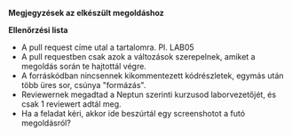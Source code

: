**Megjegyzések az elkészült megoldáshoz**



**Ellenőrzési lista**
- A pull request címe utal a tartalomra. Pl. LAB05
- A pull requestben csak azok a változások szerepelnek, amiket a megoldás során te hajtottál végre.
- A forráskódban nincsennek kikommentezett kódrészletek, egymás után több üres sor, csúnya "formázás".
- Reviewernek megadtad a Neptun szerinti kurzusod laborvezetőjét, és csak 1 reviewert adtál meg.
- Ha a feladat kéri, akkor ide beszúrtál egy screenshotot a futó megoldásról?
